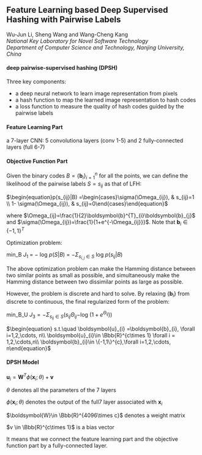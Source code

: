 ## Feature Learning based Deep Supervised Hashing with Pairwise Labels

Wu-Jun Li, Sheng Wang and Wang-Cheng Kang   
*National Key Laboratory for Novel Software Technology   
Department of Computer Science and Technology, Nanjing University, China* 

#### deep pairwise-supervised hashing (DPSH)   

Three key components:   
- a deep neural network to learn image representation from pixels  
- a hash function to map the learned image representation to hash codes  
- a loss function to measure the quality of hash codes guided by the pairwise labels  

#### Feature Learning Part

a 7-layer CNN: 5 convolutiona  layers (conv 1-5) and 2 fully-connected layers (full 6-7)

#### Objective Function Part

Given the binary codes $B=\{\boldsymbol{b}_i\}^{n}_{i=1}$ for all the points, we can define the likelihood of the pairwise labels $S={s_{ij}}$ as that of LFH:

$\begin{equation}p(s_{ij}|B) =\begin{cases}\sigma(\Omega_{ij}), & s_{ij}=1 \\ 1- \sigma(\Omega_{ij}), & s_{ij}=0\end{cases}\end{equation}$

where $\Omega_{ij}=\frac{1}{2}\boldsymbol{b}^{T}_{i}\boldsymbol{b}_{j}$ and $\sigma(\Omega_{ij})=\frac{1}{1+e^{-\Omega_{ij}}}$. Note that $\boldsymbol{b}_{i} \in \{-1,1\}^{T}$

Optimization problem:

min_B  $J_{1}$ = $-$ log $p(S|B)$ = $-\Sigma_{s_{i,j}\in S}$ log $p(s_{ij}|B)$

The above optimization problem can make the Hamming distance between two similar points as small as possible, and simultaneously make the Hamming distance between two dissimilar points as large as possible. 

However, the problem is discrete and hard to solve. By relaxing $\{\boldsymbol{b}_{i}\}$ from discrete to continuous, the final regularized form of the problem:

min_B_U $J_{3}=-\Sigma_{s_{ij}\in S}(s_{ij}\Theta_{ij}-$log $(1+e^{\Theta_{ij}}))$

$\begin{equation} s.t.\quad \boldsymbol{u}_{i}  =\boldsymbol{b}_{i}, \forall i=1,2,\cdots, n\\ \boldsymbol{u}_{i}\in \Bbb{R}^{c\times 1} \forall i = 1,2,\cdots,n\\ \boldsymbol{b}_{i}\in \{-1,1\}^{c},\forall i=1,2,\cdots, n\end{equation}$

 

#### DPSH Model

$\boldsymbol{u}_{i} = \boldsymbol{W}^{T}\phi(\boldsymbol{x}_{i};\theta) + \boldsymbol{v}$

$\theta$ denotes all the parameters of the 7 layers

$\phi(\boldsymbol{x}_{i};\theta)$ denotes the output of the full7 layer associated with $\boldsymbol{x}_{i}$

$\boldsymbol{W}\in \Bbb{R}^{4096\times c}$ denotes a weight matrix

$v \in \Bbb{R}^{c\times 1}$ is a bias vector

It means that we connect the feature learning part and the objective function part by a fully-connected layer. 